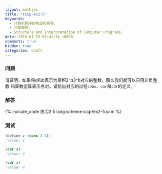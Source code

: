 ```yaml
---
layout: mathjax
title: "sicp-ex2-5"
keywords:
  - 计算机程序的构造和解释,
  - 习题解答,
  - Structure and Interpretation of Computer Programs,
date: 2016-01-29 07:41:54 +0800
comments: true
hidden: true
categories: draft
---
```


### 问题

请证明，如果将$a$和$b$表示为乘积$2\^a3\^b$对应的整数，那么我们就可以只用非负整数
和算数运算表示序对。请给出对应的过程`cons`、`car`和`cdr`的定义。

### 解答

{% include_code 练习2.5 lang:scheme sicp/ex2-5.scm %}

### 测试

``` scheme
(define z (cons 3 4))
;Value: z

(car z)
;Value: 3

(cdr z)
;Value: 4
```
